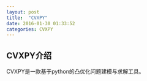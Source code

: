 ```yaml
---
layout: post
title:  "CVXPY"
date: 2016-01-30 01:33:52
categories: CVXPY
---
```

## CVXPY介绍
CVXPY是一款基于python的凸优化问题建模与求解工具。